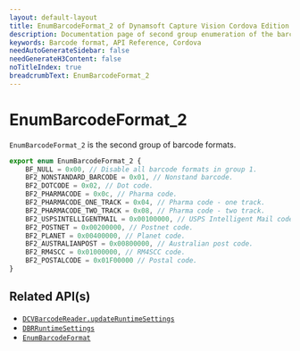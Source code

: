 ```yaml
---
layout: default-layout
title: EnumBarcodeFormat_2 of Dynamsoft Capture Vision Cordova Edition
description: Documentation page of second group enumeration of the barcode formats of Dynamsoft Capture Vision.
keywords: Barcode format, API Reference, Cordova
needAutoGenerateSidebar: false
needGenerateH3Content: false
noTitleIndex: true
breadcrumbText: EnumBarcodeFormat_2
---
```


# EnumBarcodeFormat_2

`EnumBarcodeFormat_2` is the second group of barcode formats.

```js
export enum EnumBarcodeFormat_2 {
    BF_NULL = 0x00, // Disable all barcode formats in group 1.
    BF2_NONSTANDARD_BARCODE = 0x01, // Nonstand barcode.
    BF2_DOTCODE = 0x02, // Dot code.
    BF2_PHARMACODE = 0x0c, // Pharma code.
    BF2_PHARMACODE_ONE_TRACK = 0x04, // Pharma code - one track.
    BF2_PHARMACODE_TWO_TRACK = 0x08, // Pharma code - two track.
    BF2_USPSINTELLIGENTMAIL = 0x00100000, // USPS Intelligent Mail code.
    BF2_POSTNET = 0x00200000, // Postnet code.
    BF2_PLANET = 0x00400000, // Planet code.
    BF2_AUSTRALIANPOST = 0x00800000, // Australian post code.
    BF2_RM4SCC = 0x01000000, // RM4SCC code.
    BF2_POSTALCODE = 0x01F00000 // Postal code.
}
```

## Related API(s)

- [`DCVBarcodeReader.updateRuntimeSettings`](barcode-reader.md#updateruntimesettings)
- [`DBRRuntimeSettings`](interface-dbr-runtime-settings.md)
- [`EnumBarcodeFormat`](enum-barcode-format.md)
